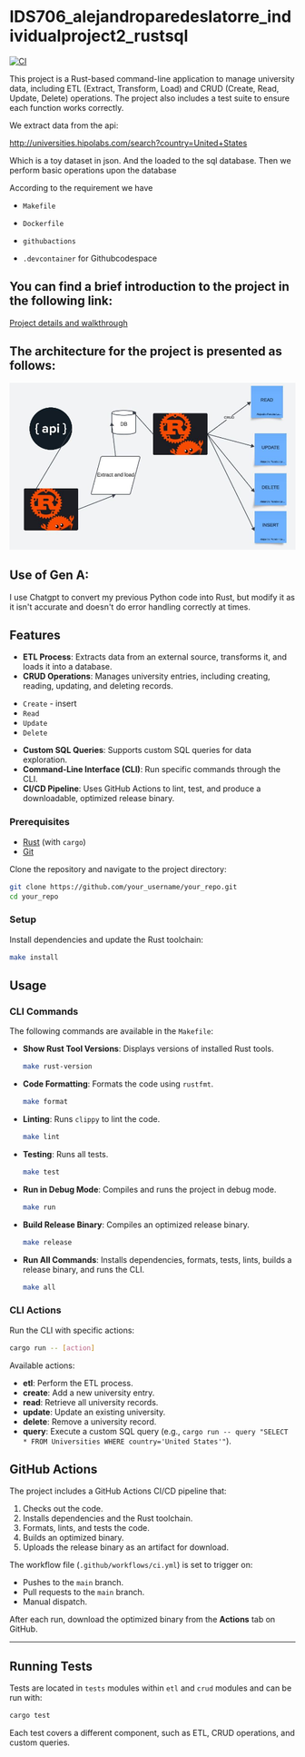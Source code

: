 # IDS706_alejandroparedeslatorre_individualproject2_rustsql
[![CI](https://github.com/nogibjj/IDS706_alejandroparedeslatorre_individualproject2_rustsql/actions/workflows/CI.yml/badge.svg)](https://github.com/nogibjj/IDS706_alejandroparedeslatorre_individualproject2_rustsql/actions/workflows/CI.yml)

This project is a Rust-based command-line application to manage university data, including ETL (Extract, Transform, Load) and CRUD (Create, Read, Update, Delete) operations. The project also includes a test suite to ensure each function works correctly.

We extract data from the api:

http://universities.hipolabs.com/search?country=United+States

Which is a toy dataset in json. And the loaded to the sql database.
Then we perform basic operations upon the database

According to the requirement we have

* `Makefile`

* `Dockerfile`

* `githubactions` 

* `.devcontainer` for Githubcodespace 

## You can find a brief introduction to the project in the following link:
[Project details and walkthrough](https://youtu.be/gAbbxg8MjZU)

## The architecture for the project is presented as follows:
![plot](sql_structure.JPG)


## Use of Gen A:
I use Chatgpt to convert my previous Python code into Rust, but modify it as it isn't accurate and doesn't do error handling correctly at times.

## Features

- **ETL Process**: Extracts data from an external source, transforms it, and loads it into a database.
- **CRUD Operations**: Manages university entries, including creating, reading, updating, and deleting records.
* `Create` - insert
* `Read`
* `Update`
* `Delete`

- **Custom SQL Queries**: Supports custom SQL queries for data exploration.
- **Command-Line Interface (CLI)**: Run specific commands through the CLI.
- **CI/CD Pipeline**: Uses GitHub Actions to lint, test, and produce a downloadable, optimized release binary.

### Prerequisites

- [Rust](https://www.rust-lang.org/tools/install) (with `cargo`)
- [Git](https://git-scm.com/)

Clone the repository and navigate to the project directory:

```bash
git clone https://github.com/your_username/your_repo.git
cd your_repo
```

### Setup

Install dependencies and update the Rust toolchain:

```bash
make install
```

## Usage

### CLI Commands

The following commands are available in the `Makefile`:

- **Show Rust Tool Versions**: Displays versions of installed Rust tools.
  ```bash
  make rust-version
  ```

- **Code Formatting**: Formats the code using `rustfmt`.
  ```bash
  make format
  ```

- **Linting**: Runs `clippy` to lint the code.
  ```bash
  make lint
  ```

- **Testing**: Runs all tests.
  ```bash
  make test
  ```

- **Run in Debug Mode**: Compiles and runs the project in debug mode.
  ```bash
  make run
  ```

- **Build Release Binary**: Compiles an optimized release binary.
  ```bash
  make release
  ```

- **Run All Commands**: Installs dependencies, formats, tests, lints, builds a release binary, and runs the CLI.
  ```bash
  make all
  ```

### CLI Actions

Run the CLI with specific actions:

```bash
cargo run -- [action]
```

Available actions:

- **etl**: Perform the ETL process.
- **create**: Add a new university entry.
- **read**: Retrieve all university records.
- **update**: Update an existing university.
- **delete**: Remove a university record.
- **query**: Execute a custom SQL query (e.g., `cargo run -- query "SELECT * FROM Universities WHERE country='United States'"`).

## GitHub Actions

The project includes a GitHub Actions CI/CD pipeline that:

1. Checks out the code.
2. Installs dependencies and the Rust toolchain.
3. Formats, lints, and tests the code.
4. Builds an optimized binary.
5. Uploads the release binary as an artifact for download.

The workflow file (`.github/workflows/ci.yml`) is set to trigger on:
- Pushes to the `main` branch.
- Pull requests to the `main` branch.
- Manual dispatch.

After each run, download the optimized binary from the **Actions** tab on GitHub.

---

## Running Tests

Tests are located in `tests` modules within `etl` and `crud` modules and can be run with:

```bash
cargo test
```

Each test covers a different component, such as ETL, CRUD operations, and custom queries.
